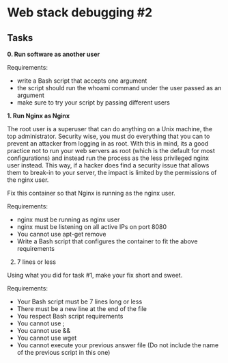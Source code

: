# Web stack debugging #2

## Tasks

**0. Run software as another user**

Requirements:

- write a Bash script that accepts one argument
- the script should run the whoami command under the user passed as an argument
- make sure to try your script by passing different users

**1. Run Nginx as Nginx**

The root user is a superuser that can do anything on a Unix machine, the top administrator. Security wise, you must do everything that you can to prevent an attacker from logging in as root. With this in mind, its a good practice not to run your web servers as root (which is the default for most configurations) and instead run the process as the less privileged nginx user instead. This way, if a hacker does find a security issue that allows them to break-in to your server, the impact is limited by the permissions of the nginx user.

Fix this container so that Nginx is running as the nginx user.

Requirements:

- nginx must be running as nginx user
- nginx must be listening on all active IPs on port 8080
- You cannot use apt-get remove
- Write a Bash script that configures the container to fit the above requirements

2. 7 lines or less

Using what you did for task #1, make your fix short and sweet.

Requirements:

- Your Bash script must be 7 lines long or less
- There must be a new line at the end of the file
- You respect Bash script requirements
- You cannot use ;
- You cannot use &&
- You cannot use wget
- You cannot execute your previous answer file (Do not include the name of the previous script in this one)
